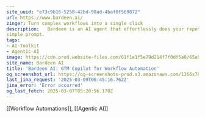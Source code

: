 ```yaml
---
site_uuid: "e73c9b16-5258-42bd-98ad-4baf0f569872"
url: https://www.bardeen.ai/
zinger: Turn complex workflows into a single click
description:   Bardeen is an AI agent that effortlessly does your repetitive work with a
simple prompt.
tags:
- AI-Toolkit
- Agentic-AI
image: https://cdn.prod.website-files.com/61f1e1f5e79d214f7f0df5a0/65a932a0a97b2b23ff5b8682_share_image.webp
site_name: Bardeen AI
title: 'Bardeen AI: GTM Copilot for Workflow Automation'
og_screenshot_url: https://og-screenshots-prod.s3.amazonaws.com/1366x768/80/false/974116f6b2e6e477ff7a5644fd9e56477724a3f0c9f0c04580d405202de21df1.jpeg
last_jina_request: '2025-03-09T06:45:16.762Z'
jina_error: 'Error occurred'
og_last_fetch: 2025-03-07T05:20:56.170Z
---
```

[[Workflow Automations]], [[Agentic AI]]



